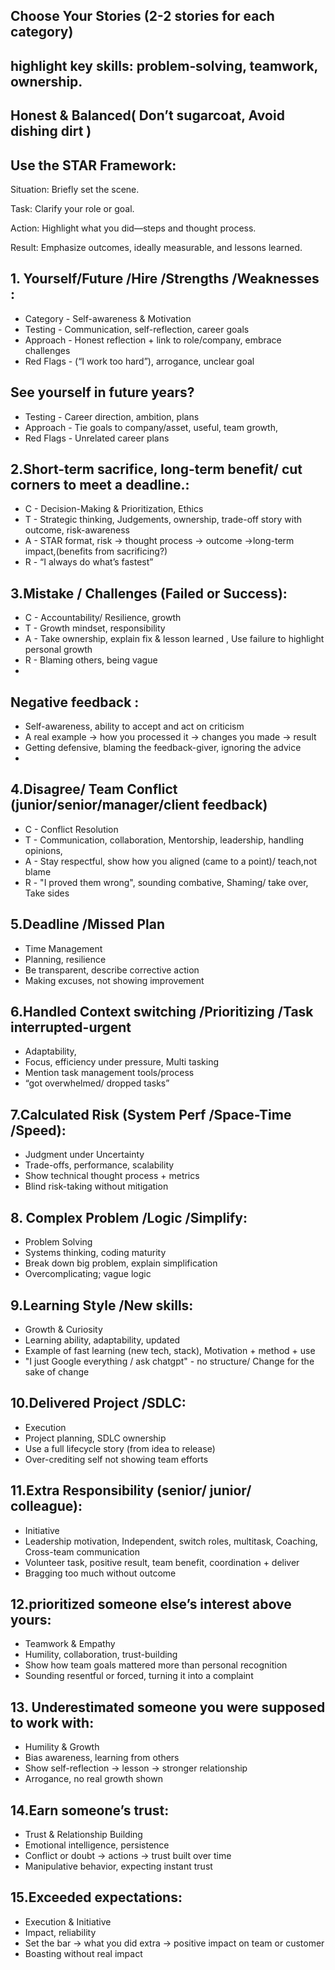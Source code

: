 ## Choose Your Stories (2-2 stories for each category)
## highlight key skills: problem‑solving, teamwork, ownership.
## Honest & Balanced( Don’t sugarcoat, Avoid dishing dirt )
## Use the STAR Framework:
Situation: Briefly set the scene.

Task: Clarify your role or goal.

Action: Highlight what you did—steps and thought process.

Result: Emphasize outcomes, ideally measurable, and lessons learned.

## 1. Yourself/Future /Hire /Strengths /Weaknesses :
- Category	- Self-awareness & Motivation	
- Testing	- Communication, self-reflection, career goals
- Approach	- Honest reflection + link to role/company, embrace challenges
- Red Flags - (“I work too hard”), arrogance, unclear goal

## See yourself in future years?		
- Testing   - Career direction, ambition, plans	
- Approach  - Tie goals to company/asset, useful, team growth, 	
- Red Flags - Unrelated career plans

## 2.Short-term sacrifice, long-term benefit/ cut corners to meet a deadline.:
- C - Decision-Making & Prioritization, Ethics 	
- T - Strategic thinking, Judgements, ownership, trade-off story with outcome, risk-awareness
- A - STAR format, risk → thought process → outcome →long-term impact,(benefits from sacrificing?) 	
- R - “I always do what’s fastest” 

## 3.Mistake / Challenges (Failed or Success):
- C - Accountability/ Resilience, growth	
- T - Growth mindset, responsibility
- A - Take ownership, explain fix & lesson learned , Use failure to highlight personal growth
- R - Blaming others, being vague
- 
## Negative feedback :
- Self-awareness, ability to accept and act on criticism	
- A real example → how you processed it → changes you made → result	
- Getting defensive, blaming the feedback-giver, ignoring the advice
- 
## 4.Disagree/ Team Conflict (junior/senior/manager/client feedback)	
- C - Conflict Resolution	
- T - Communication, collaboration, Mentorship, leadership, handling opinions, 
- A - Stay respectful, show how you aligned	(came to a point)/ teach,not blame	
- R - "I proved them wrong", sounding combative, Shaming/ take over, Take sides

## 5.Deadline /Missed Plan	
- Time Management	
- Planning, resilience	
- Be transparent, describe corrective action	
- Making excuses, not showing improvement

## 6.Handled Context switching /Prioritizing /Task interrupted-urgent	
- Adaptability, 	
- Focus, efficiency under pressure, Multi tasking	
- Mention task management tools/process	
- “got overwhelmed/ dropped tasks”

## 7.Calculated Risk (System Perf /Space-Time /Speed):	
- Judgment under Uncertainty	
- Trade-offs, performance, scalability	
- Show technical thought process + metrics	
- Blind risk-taking without mitigation

## 8. Complex Problem /Logic /Simplify:	
- Problem Solving	
- Systems thinking, coding maturity	
- Break down big problem, explain simplification	
- Overcomplicating; vague logic

## 9.Learning Style	/New skills:
- Growth & Curiosity 	
- Learning ability, adaptability, updated 	
- Example of fast learning (new tech, stack), Motivation + method + use	
- "I just Google everything / ask chatgpt" - no structure/ Change for the sake of change

## 10.Delivered Project /SDLC:	
- Execution	
- Project planning, SDLC ownership	
- Use a full lifecycle story (from idea to release)	
- Over-crediting self not showing  team efforts

## 11.Extra Responsibility	(senior/ junior/ colleague):
- Initiative	
- Leadership motivation, Independent, switch roles, multitask, Coaching, Cross-team communication	
- Volunteer task, positive result, team benefit, coordination + deliver	
- Bragging too much without outcome

## 12.prioritized someone else’s interest above yours:	
- Teamwork & Empathy	
- Humility, collaboration, trust-building	
- Show how team goals mattered more than personal recognition	
- Sounding resentful or forced, turning it into a complaint

## 13. Underestimated someone you were supposed to work with:	
- Humility & Growth	
- Bias awareness, learning from others	
- Show self-reflection → lesson → stronger relationship	
- Arrogance, no real growth shown

## 14.Earn someone’s trust:	
- Trust & Relationship Building	
- Emotional intelligence, persistence	
- Conflict or doubt → actions → trust built over time	
- Manipulative behavior, expecting instant trust

## 15.Exceeded expectations:	
- Execution & Initiative	
- Impact, reliability	
- Set the bar → what you did extra → positive impact on team or customer	
- Boasting without real impact